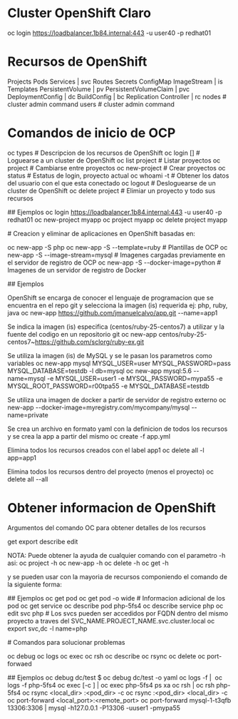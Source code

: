 # Cluster OpenShift Claro
oc login https://loadbalancer.1b84.internal:443 -u user40 -p redhat01

# Recursos de OpenShift

Projects
Pods
Services | svc
Routes
Secrets
ConfigMap
ImageStream | is
Templates
PersistentVolume | pv
PersistentVolumeClaim | pvc
DeploymentConfig | dc
BuildConfig | bc
Replication Controller | rc
nodes				# cluster admin command
users				# cluster admin command


# Comandos de inicio de OCP
oc types		     # Descripcion de los recursos de OpenShift
oc login [<cluster>]         # Loguearse a un cluster de OpenShift
oc list project              # Listar proyectos
oc project <project>         # Cambiarse entre proyectos
oc new-project <project>     # Crear proyectos
oc status		     # Estatus de login, proyecto actual
oc whoami -t                 # Obtener los datos del usuario con el que esta conectado
oc logout		     # Desloguearse de un cluster de OpenShift
oc delete project	     # Elimiar un proyecto y todo sus recursos

## Ejemplos
oc login https://loadbalancer.1b84.internal:443 -u user40 -p redhat01
oc new-project myapp
oc project myapp
oc delete project myapp


# Creacion y eliminar de aplicaciones en OpenShift basadas en:

oc new-app -S php
oc new-app -S --template=ruby 		# Plantillas de OCP
oc new-app -S --image-stream=mysql	# Imagenes cargadas previamente en el servidor de registro de OCP
oc new-app -S --docker-image=python	# Imagenes de un servidor de registro de Docker

## Ejemplos

OpenShift se encarga de conocer el lenguaje de programacion que se encuentra en el repo git y selecciona la imagen (is) requerida ej: php, ruby, java
oc new-app https://github.com/jmanuelcalvo/app.git --name=app1

Se indica la imagen (is) especifica (centos/ruby-25-centos7) a utilizar y la fuente del codigo en un repositorio git
oc new-app centos/ruby-25-centos7~https://github.com/sclorg/ruby-ex.git

Se utiliza la imagen (is) de MySQL y se le pasan los parametros como variables
oc new-app mysql MYSQL_USER=user MYSQL_PASSWORD=pass MYSQL_DATABASE=testdb -l db=mysql
oc new-app mysql:5.6 --name=mysql -e MYSQL_USER=user1 -e MYSQL_PASSWORD=mypa55 -e MYSQL_ROOT_PASSWORD=r00tpa55 -e MYSQL_DATABASE=testdb

Se utiliza una imagen de docker a partir de servidor de registro externo
oc new-app --docker-image=myregistry.com/mycompany/mysql --name=private

Se crea un archivo en formato yaml con la definicion de todos los recursos y se crea la app a partir del mismo
oc create -f app.yml

Elimina todos los recursos creados con el label app1
oc delete all -l app=app1

Elimina todos los recursos dentro del proyecto (menos el proyecto)
oc delete all --all

# Obtener informacion de OpenShift
Argumentos del comando OC para obtener detalles de los recursos

get
export
describe
edit

NOTA: Puede obtener la ayuda de cualquier comando con el parametro -h asi:
oc project -h
oc new-app -h
oc delete -h
oc get -h

y se pueden usar con la mayoria de recursos componiendo el comando de la siguiente forma:

## Ejemplos
oc get pod
oc get pod -o wide 		# Informacion adicional de los pod
oc get service
oc describe pod php-5fs4
oc describe service php
oc edit svc php			# Los svcs pueden ser accedidos por FQDN dentro del mismo proyecto a traves del SVC_NAME.PROJECT_NAME.svc.cluster.local
oc export svc,dc -l name=php



# Comandos para solucionar problemas

oc debug
oc logs
oc exec
oc rsh
oc describe
oc rsync
oc delete
oc port-forwaed


## Ejemplos
oc debug dc/test
$ oc debug dc/test -o yaml
oc logs -f <pod>	| 	oc logs -f php-5fs4
oc exec <pod> [-c <container>] <command> | oc exec php-5fs4 ps xa
oc rsh <pod> |	oc rsh php-5fs4
oc rsync <local_dir> <pod>:<pod_dir> -c <container>
oc rsync <pod>:<pod_dir> <local_dir> -c <container>
oc port-forward <pod> <local_port>:<remote_port>
oc port-forward  mysql-1-t3qfb 13306:3306	| 	mysql -h127.0.0.1 -P13306 -uuser1 -pmypa55
